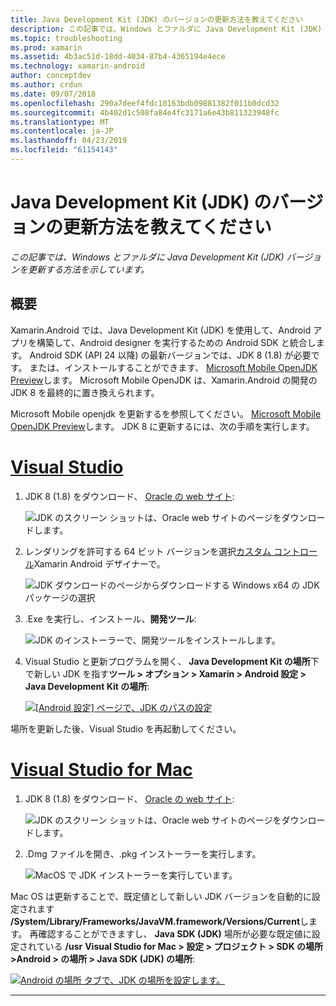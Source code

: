 ```yaml
---
title: Java Development Kit (JDK) のバージョンの更新方法を教えてください
description: この記事では、Windows とファルダに Java Development Kit (JDK) バージョンを更新する方法を示しています。
ms.topic: troubleshooting
ms.prod: xamarin
ms.assetid: 4b3ac51d-18dd-4034-87b4-4365194e4ece
ms.technology: xamarin-android
author: conceptdev
ms.author: crdun
ms.date: 09/07/2018
ms.openlocfilehash: 290a7deef4fdc10163bdb09881382f011b0dcd32
ms.sourcegitcommit: 4b402d1c508fa84e4fc3171a6e43b811323948fc
ms.translationtype: MT
ms.contentlocale: ja-JP
ms.lasthandoff: 04/23/2019
ms.locfileid: "61154143"
---
```

# <a name="how-do-i-update-the-java-development-kit-jdk-version"></a>Java Development Kit (JDK) のバージョンの更新方法を教えてください

_この記事では、Windows とファルダに Java Development Kit (JDK) バージョンを更新する方法を示しています。_

## <a name="overview"></a>概要

Xamarin.Android では、Java Development Kit (JDK) を使用して、Android アプリを構築して、Android designer を実行するための Android SDK と統合します。 Android SDK (API 24 以降) の最新バージョンでは、JDK 8 (1.8) が必要です。 または、インストールすることができます、 [Microsoft Mobile OpenJDK Preview](~/android/get-started/installation/openjdk.md)します。 Microsoft Mobile OpenJDK は、Xamarin.Android の開発の JDK 8 を最終的に置き換えられます。

Microsoft Mobile openjdk を更新するを参照してください。 [Microsoft Mobile OpenJDK Preview](~/android/get-started/installation/openjdk.md)します。 JDK 8 に更新するには、次の手順を実行します。

# <a name="visual-studiotabwindows"></a>[Visual Studio](#tab/windows)

1.  JDK 8 (1.8) をダウンロード、 [Oracle の web サイト](https://www.oracle.com/technetwork/java/javase/downloads/index.html):

    ![JDK のスクリーン ショットは、Oracle web サイトのページをダウンロードします。](update-jdk-images/image1.png)

2.  レンダリングを許可する 64 ビット バージョンを選択[カスタム コントロール](https://developer.xamarin.com/releases/vs/xamarin.vs_4/xamarin.vs_4.2/#androiddesignercustomcontrols)Xamarin Android デザイナーで。

    ![JDK ダウンロードのページからダウンロードする Windows x64 の JDK パッケージの選択](update-jdk-images/image2.png)

3.  .Exe を実行し、インストール、**開発ツール**:

    ![JDK のインストーラーで、開発ツールをインストールします。](update-jdk-images/image3.png)

4.  Visual Studio と更新プログラムを開く、 **Java Development Kit の場所**下で新しい JDK を指す**ツール > オプション > Xamarin > Android 設定 > Java Development Kit の場所**:

    [![[Android 設定] ページで、JDK のパスの設定](update-jdk-images/image4-sml.png)](update-jdk-images/image4.png#lightbox)

場所を更新した後、Visual Studio を再起動してください。

# <a name="visual-studio-for-mactabmacos"></a>[Visual Studio for Mac](#tab/macos)

1.  JDK 8 (1.8) をダウンロード、 [Oracle の web サイト](https://www.oracle.com/technetwork/java/javase/downloads/index.html):

    ![JDK のスクリーン ショットは、Oracle web サイトのページをダウンロードします。](update-jdk-images/image1.png)

2.  .Dmg ファイルを開き、.pkg インストーラーを実行します。

    ![MacOS で JDK インストーラーを実行しています。](update-jdk-images/image5.png)

Mac OS は更新することで、既定値として新しい JDK バージョンを自動的に設定されます **/System/Library/Frameworks/JavaVM.framework/Versions/Current**します。 再確認することができますし、 **Java SDK (JDK)** 場所が必要な既定値に設定されている **/usr**  **Visual Studio for Mac > 設定 > プロジェクト > SDK の場所 >Android > の場所 > Java SDK (JDK) の場所**:

[![Android の場所 タブで、JDK の場所を設定します。](update-jdk-images/image6-sml.png)](update-jdk-images/image6.png#lightbox)

-----

